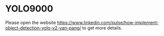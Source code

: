 # YOLO9000
Please open the website https://www.linkedin.com/pulse/how-implement-object-detection-yolo-v2-yan-pang/ to get more details.
